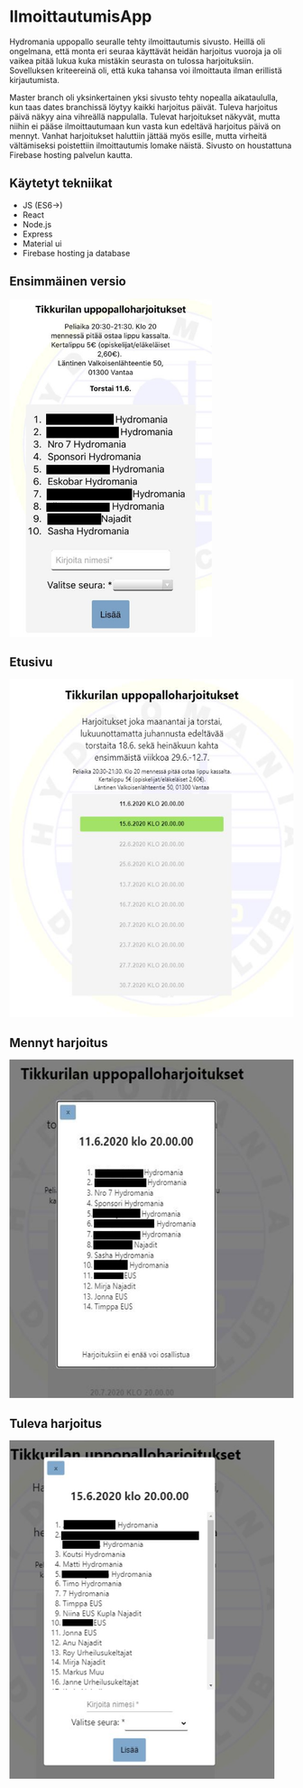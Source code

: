 # IlmoittautumisApp
<p>Hydromania uppopallo seuralle tehty ilmoittautumis sivusto. 
Heillä oli ongelmana, että monta eri seuraa käyttävät heidän harjoitus vuoroja ja 
oli vaikea pitää lukua kuka mistäkin seurasta on tulossa harjoituksiin. Sovelluksen kriteereinä oli, 
että kuka tahansa voi ilmoittauta ilman erillistä kirjautumista.
</p>

<p>
Master branch oli yksinkertainen yksi sivusto tehty nopealla aikataululla, kun taas dates branchissä löytyy kaikki harjoitus päivät.
Tuleva harjoitus päivä näkyy aina vihreällä nappulalla. Tulevat harjoitukset näkyvät, 
mutta niihin ei pääse ilmoittautumaan kun vasta kun edeltävä harjoitus päivä on mennyt.
Vanhat harjoitukset haluttiin jättää myös esille, mutta virheitä vältämiseksi poistettiin ilmoittautumis lomake näistä.
Sivusto on houstattuna Firebase hosting palvelun kautta. 
</<p>
<div>
<h2>Käytetyt tekniikat</h2>
<ul>
<li>JS (ES6->)</li>
<li>React</li>
<li>Node.js</li>
<li>Express</li>
<li>Material ui</li>
<li>Firebase hosting ja database</li>
</ul>
</div>
<h2>Ensimmäinen versio</h2>
<img height= "600" src="https://github.com/mariksep/IlmoittautumisApp/blob/master/vanha.jpg"/>


<h2>Etusivu</h2>
<img height= "600" src="https://github.com/mariksep/IlmoittautumisApp/blob/master/etusivu.JPG"/>
<h2>Mennyt harjoitus</h2>
<img height= "600" src="https://github.com/mariksep/IlmoittautumisApp/blob/master/vanhaharjo.JPG"/>
<h2>Tuleva harjoitus</h2>
<img height= "600" src="https://github.com/mariksep/IlmoittautumisApp/blob/master/harjoitusuusi.jpg"/>
